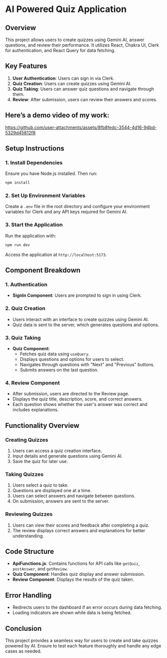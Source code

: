 
# AI Powered Quiz Application

## Overview

This project allows users to create quizzes using Gemini AI, answer questions, and review their performance. It utilizes React, Chakra UI, Clerk for authentication, and React Query for data fetching.


## Key Features

1. **User Authentication**: Users can sign in via Clerk.
2. **Quiz Creation**: Users can create quizzes using Gemini AI.
3. **Quiz Taking**: Users can answer quiz questions and navigate through them.
4. **Review**: After submission, users can review their answers and scores.


## Here’s a demo video of my work:
https://github.com/user-attachments/assets/8fb8fedc-3544-4d16-94bd-5329d45812f8

## Setup Instructions

### 1. Install Dependencies

Ensure you have Node.js installed. Then run:

```bash
npm install
```

### 2. Set Up Environment Variables

Create a `.env` file in the root directory and configure your environment variables for Clerk and any API keys required for Gemini AI.

### 3. Start the Application

Run the application with:

```bash
npm run dev
```

Access the application at `http://localhost:5173`.

## Component Breakdown

### 1. **Authentication**

- **SignIn Component**: Users are prompted to sign in using Clerk.
  
### 2. **Quiz Creation**

- Users interact with an interface to create quizzes using Gemini AI.
- Quiz data is sent to the server, which generates questions and options.

### 3. **Quiz Taking**

- **Quiz Component**:
  - Fetches quiz data using `useQuery`.
  - Displays questions and options for users to select.
  - Navigates through questions with "Next" and "Previous" buttons.
  - Submits answers on the last question.

### 4. **Review Component**

- After submission, users are directed to the Review page.
- Displays the quiz title, description, score, and correct answers.
- Each question shows whether the user's answer was correct and includes explanations.

## Functionality Overview

### Creating Quizzes

1. Users can access a quiz creation interface.
2. Input details and generate questions using Gemini AI.
3. Save the quiz for later use.

### Taking Quizzes

1. Users select a quiz to take.
2. Questions are displayed one at a time.
3. Users can select answers and navigate between questions.
4. On submission, answers are sent to the server.

### Reviewing Quizzes

1. Users can view their scores and feedback after completing a quiz.
2. The review displays correct answers and explanations for better understanding.

## Code Structure

- **ApiFunctions.js**: Contains functions for API calls like `getQuiz`, `postAnswer`, and `getReview`.
- **Quiz Component**: Handles quiz display and answer submission.
- **Review Component**: Displays the results of the quiz taken.

## Error Handling

- Redirects users to the dashboard if an error occurs during data fetching.
- Loading indicators are shown while data is being fetched.

## Conclusion

This project provides a seamless way for users to create and take quizzes powered by AI. Ensure to test each feature thoroughly and handle any edge cases as needed.
